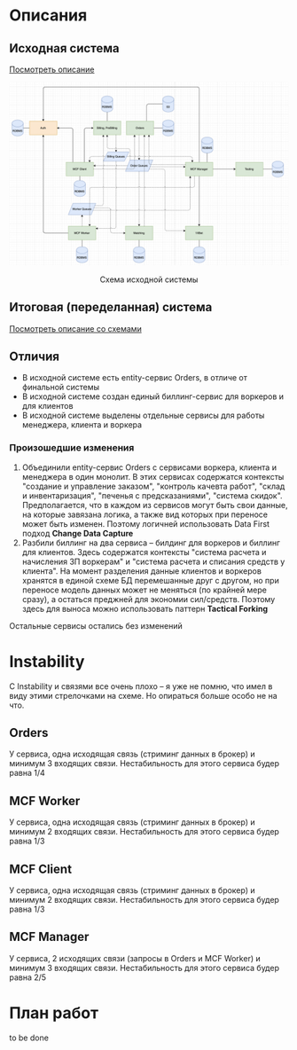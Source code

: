 # Описания

## Исходная система 

[Посмотреть описание](../0hw/README.md)

![](./images/initial_system.png)
<center>Схема исходной системы</center>

## Итоговая (переделанная) система

[Посмотреть описание со схемами](../3hw/README.md)


## Отличия

- В исходной системе есть entity-сервис Orders, в отличе от финальной системы
- В исходной системе создан единый биллинг-сервис для воркеров и для клиентов
- В исходной системе выделены отдельные сервисы для работы менеджера, клиента и воркера

### Произошедшие изменения

1. Объединили entity-сервис Orders с сервисами воркера, клиента и менеджера в один монолит. В этих сервисах содержатся контексты "создание и управление заказом", "контроль качевта работ", "склад и инвентаризация", "печенья с предсказаниями", "система скидок". Предполагается, что в каждом из сервисов могут быть свои данные, на которые завязана логика, а также вид которых при переносе может быть изменен. Поэтому логичней использовать Data First подход **Change Data Capture**
1. Разбили биллинг на два сервиса – билдинг для воркеров и биллинг для клиентов. Здесь содержатся контексты "система расчета и начисления ЗП воркерам" и "система расчета и списания средств у клиента". На момент разделения данные клиентов и воркеров хранятся в единой схеме БД перемешанные друг с другом, но при переносе модель данных может не меняться (по крайней мере сразу), а остаться преджней для экономии сил/средств. Поэтому здесь для выноса можно использовать паттерн **Tactical Forking**

Остальные сервисы остались без изменений

# Instability

С Instability и связями все очень плохо – я уже не помню, что имел в виду этими стрелочками на схеме. Но опираться больше особо не на что. 

## Orders

У сервиса, одна исходящая связь (стриминг данных в брокер) и минимум 3 входящих связи. Нестабильность для этого сервиса будер равна 1/4

## MCF Worker
У сервиса, одна исходящая связь (стриминг данных в брокер) и минимум 2 входящих связи. Нестабильность для этого сервиса будер равна 1/3

## MCF Client
У сервиса, одна исходящая связь (стриминг данных в брокер) и минимум 2 входящих связи. Нестабильность для этого сервиса будер равна 1/3

## MCF Manager
У сервиса, 2 исходящих связи (запросы в Orders и MCF Worker) и минимум 3 входящих связи. Нестабильность для этого сервиса будер равна 2/5

# План работ
to be done

